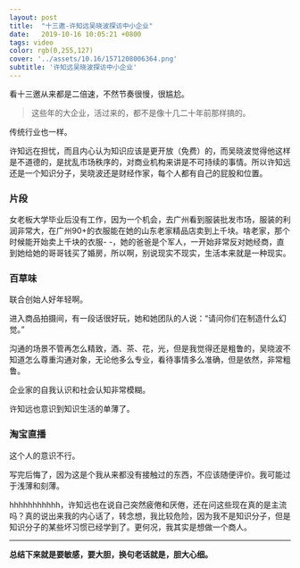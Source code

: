```yaml
---
layout: post
title:  "十三邀-许知远吴晓波探访中小企业"
date:   2019-10-16 10:05:21 +0800
tags: video
color: rgb(0,255,127)
cover: '../assets/10.16/1571208006364.png'
subtitle: '许知远吴晓波探访中小企业'
---
```


看十三邀从来都是二倍速，不然节奏很慢，很尴尬。

> 这些年的大企业，活过来的，都不是像十几二十年前那样搞的。

传统行业也一样。

许知远在担忧，而且内心认为知识应该是更开放（免费）的，而吴晓波觉得他这样是不道德的，是扰乱市场秩序的，对商业机构来讲是不可持续的事情。所以许知远还是一个知识分子，吴晓波还是财经作家，每个人都有自己的屁股和位置。

### 片段

女老板大学毕业后没有工作，因为一个机会，去广州看到服装批发市场，服装的利润非常大，在广州90+的衣服能在她的山东老家精品店卖到上千块。啥老家，那个时候能开始卖上千块的衣服- -，她的爸爸是个军人，一开始非常反对她经商，直到她给她的哥哥钱买了婚房，所以啊，别说现实不现实，生活本来就是一种现实。

### 百草味

联合创始人好年轻啊。

进入商品拍摄间，有一段话很好玩，她和她团队的人说：“请问你们在制造什么幻觉。”

沟通的场景不管再怎么精致，酒、茶、花，光，但是我觉得还是粗鲁的，吴晓波不知道怎么尊重沟通对象，无论他多么专业，看待事情多么准确，但是依然，非常粗鲁。

企业家的自我认识和社会认知非常模糊。

许知远也意识到知识生活的单薄了。

### 淘宝直播

这个人的意识不行。

写完后悔了，因为这是个我从来都没有接触过的东西，不应该随便评价。我可能过于浅薄和刻薄。

hhhhhhhhhhh，许知远也在说自己突然疲倦和厌倦，还在问这些现在真的是主流吗？真的说出来我的内心话了，转念想，我比较危险，因为我不是知识分子，但是知识分子的某些坏习惯已经学到了。更何况，我其实是想做一个商人。

------

**总结下来就是要敏感，要大胆，换句老话就是，胆大心细。**
